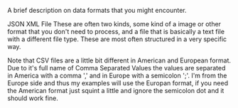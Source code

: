 A brief description on data formats that you might encounter.

JSON
XML
File
These are often two kinds, some kind of a image or other format that you don't need to process, and a file that is basically a text file with a different file type. These are most often structured in a very specific way.

Note that CSV files are a little bit different in American and European format. Due to it's full name of Comma Separated Values the values are separated in America with a comma ',' and in Europe with a semicolon ';'. I'm from the Europe side and thus my examples will use the Europan format, if you need the American format just squint a little and ignore the semicolon dot and it should work fine.